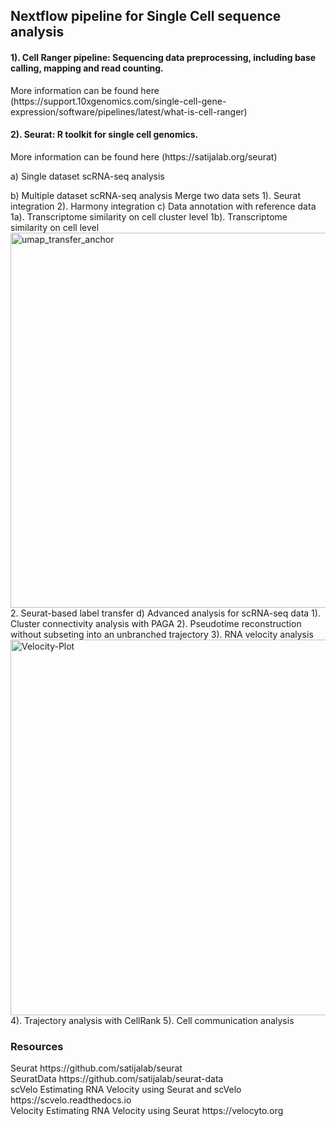 <h2> Nextflow pipeline for Single Cell sequence analysis </h2>

<h4>1). Cell Ranger pipeline: Sequencing data preprocessing, including base calling, mapping and read counting.</h4> More information can be found here (https://support.10xgenomics.com/single-cell-gene-expression/software/pipelines/latest/what-is-cell-ranger)

<h4>2). Seurat: R toolkit for single cell genomics. </h4> More information can be found here (https://satijalab.org/seurat)

a) Single dataset scRNA-seq analysis

b) Multiple dataset scRNA-seq analysis
  Merge two data sets
    1). Seurat integration
    2). Harmony integration
c) Data annotation with reference data
    1a). Transcriptome similarity on cell cluster level
    1b). Transcriptome similarity on cell level
      <img width="600" height="600" alt="umap_transfer_anchor" src="https://github.com/user-attachments/assets/b7eb68f3-f09e-48a8-bab0-6ee8546f24ca" />
    2. Seurat-based label transfer
d) Advanced analysis for scRNA-seq data
    1). Cluster connectivity analysis with PAGA
    2). Pseudotime reconstruction without subseting into an unbranched trajectory
    3). RNA velocity analysis
    <img width="946" height="601" alt="Velocity-Plot" src="https://github.com/user-attachments/assets/44d90282-b064-4ac8-9b33-83e2e664475a" />
    4). Trajectory analysis with CellRank
    5). Cell communication analysis

   
<h3>Resources</h3>
Seurat https://github.com/satijalab/seurat</br>
SeuratData https://github.com/satijalab/seurat-data</br>
scVelo Estimating RNA Velocity using Seurat and scVelo https://scvelo.readthedocs.io</br>
Velocity Estimating RNA Velocity using Seurat https://velocyto.org</br>
